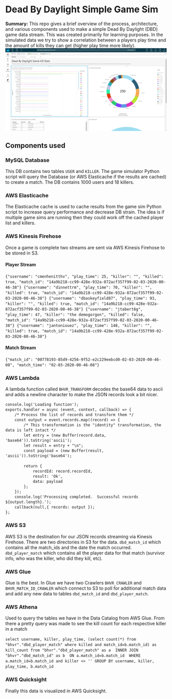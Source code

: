 # Dead By Daylight Simple Game Sim
**Summary:** This repo gives a brief overview of the process, architecture, and various components used to make a simple Dead By Daylight (DBD) game data stream. This was created primarily for learning purposes. 
In the simulated data we try to show a correlation between a players play time and the amount of kills they can get (higher play time more likely).
![alt text](https://github.com/MPierre9/DBD_Game_Sim/blob/master/pics/quicksight_dash.png?raw=true)
## Components used

### MySQL Database
This DB contains two tables `USER` and `KILLER`. The game simulator Python script will query the Database (or AWS Elasticache if the results are cached) to create a match. The DB contains 1000 users and 18 killers.

### AWS Elasticache
The Elasticache cache is used to cache results from the game sim Python script to increase query performance and decrease DB strain. The idea is if multiple game sims are running then they could work off the cached player list and killers.

### AWS Kinesis Firehose
Once a game is complete two streams are sent via AWS Kinesis Firehose to be stored in S3. 

#### Player Stream
`{"username": "cmenhenitthv", "play_time": 25, "killer": "", "killed": true, "match_id": "14a9b218-cc99-428e-932a-872acf357f99-02-03-2020-00-46-38"}
{"username": "dinnettrm", "play_time": 70, "killer": "", "killed": true, "match_id": "14a9b218-cc99-428e-932a-872acf357f99-02-03-2020-00-46-38"}
{"username": "dbaskeyfield87", "play_time": 93, "killer": "", "killed": true, "match_id": "14a9b218-cc99-428e-932a-872acf357f99-02-03-2020-00-46-38"}
{"username": "jtabert6g", "play_time": 47, "killer": "the demogorgon", "killed": false, "match_id": "14a9b218-cc99-428e-932a-872acf357f99-02-03-2020-00-46-38"}
{"username": "jantoniouez", "play_time": 148, "killer": "", "killed": true, "match_id": "14a9b218-cc99-428e-932a-872acf357f99-02-03-2020-00-46-38"}`

#### Match Stream

`{"match_id": "00778193-85d9-4256-9f52-e2c229eebcd0-02-03-2020-00-46-08", "match_time": "02-03-2020-00-46-08"}`

### AWS Lambda
A lambda function called `BHVR_TRANSFORM` decodes the base64 data to ascii and adds a newline character to make the JSON records look a bit nicer.

```
console.log('Loading function');
exports.handler = async (event, context, callback) => {
    /* Process the list of records and transform them */
    const output = event.records.map((record) => {
        /* This transformation is the "identity" transformation, the data is left intact */
        let entry = (new Buffer(record.data, 'base64')).toString('ascii');
        let result = entry + "\n";
        const payload = (new Buffer(result, 'ascii')).toString('base64');
        
        return {
            recordId: record.recordId,
            result: 'Ok',
            data: payload
        };
    });
    console.log('Processing completed.  Successful records ${output.length}.');
    callback(null,{ records: output });
};
```

### AWS S3
AWS S3 is the destination for our JSON records streaming via Kinesis Firehose. There are two directories in S3 for the data. `dbd_match_id` which contains all the match_ids and the date the match occurred. `dbd_player_match` which contains all the player data for that match (survivor info, who was the killer, who did they kill, etc).

### AWS Glue
Glue is the best. In Glue we have two Crawlers `BHVR_CRAWLER` and `BHVR_MATCH_ID_CRAWLER` which connect to S3 to poll for additional match data and add any new data to tables `dbd_match_id` and `dbd_player_match`.

### AWS Athena
Used to query the tables we have in the Data Catalog from AWS Glue. From there a pretty query was made to see the kill count for each respective killer in a match

`select username, killer, play_time, (select count(*) from "bhvr"."dbd_player_match" where killed and match_id=b.match_id) as kill_count
from "bhvr"."dbd_player_match" as a 
INNER JOIN "bhvr"."dbd_match_id" as b 
ON a.match_id=b.match_id 
WHERE a.match_id=b.match_id and killer <> '' GROUP BY username, killer, play_time, b.match_id`

### AWS Quicksight
Finally this data is visualized in AWS Quicksight.